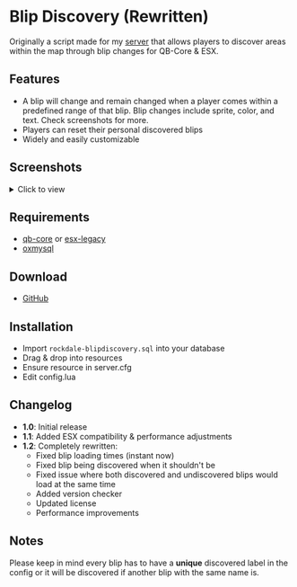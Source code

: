 # Blip Discovery (Rewritten)
Originally a script made for my [server](https://discord.com/invite/GpttmrUPgk) that allows players to discover areas within the map through blip changes for QB-Core & ESX.

## Features
- A blip will change and remain changed when a player comes within a predefined range of that blip. Blip changes include sprite, color, and text. Check screenshots for more.
- Players can reset their personal discovered blips
- Widely and easily customizable
## Screenshots

<details>
    <summary>Click to view</summary>
    Before discovering a blip<br>
	<img src="https://i.ibb.co/pQ6tV3r/1.png"/><br>
    After discovering a blip (getting close to it)<br>
	<img src="https://i.ibb.co/cTwSGw2/2.png"><br>
    Resetting personal blips<br>
	<img src="https://i.ibb.co/3kMpKzm/3.png"><br>
    Trying to reset blips while near a blip (causes issues otherwise)<br>
	<img src="https://i.ibb.co/zQkgXt7/4.png"><br>
</details>

## Requirements
- [qb-core](https://github.com/qbcore-framework/qb-core) or [esx-legacy](https://github.com/esx-framework/esx-legacy)
- [oxmysql](https://github.com/overextended/oxmysql)

## Download
- [GitHub](https://github.com/jackwemble/rockdale-blipdiscovery)

## Installation
- Import ```rockdale-blipdiscovery.sql``` into your database
- Drag & drop into resources
- Ensure resource in server.cfg
- Edit config.lua

## Changelog
- **1.0**: Initial release
- **1.1**: Added ESX compatibility & performance adjustments
- **1.2**: Completely rewritten:
	- Fixed blip loading times (instant now)
	- Fixed blip being discovered when it shouldn't be
	- Fixed issue where both discovered and undiscovered blips would load at the same time
	- Added version checker
	- Updated license
	- Performance improvements

## Notes
Please keep in mind every blip has to have a **unique** discovered label in the config or it will be discovered if another blip with the same name is.